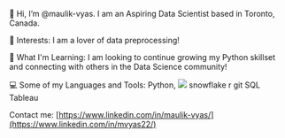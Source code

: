 <!-- ## Hi there 👋 -->

<!--
**maulik-vyas/maulik-vyas** is a ✨ _special_ ✨ repository because its `README.md` (this file) appears on your GitHub profile.

Here are some ideas to get you started:

- 🔭 I’m currently working on ...
- 🌱 I’m currently learning ...
- 👯 I’m looking to collaborate on ...
- 🤔 I’m looking for help with ...
- 💬 Ask me about ...
- 📫 How to reach me: ...
- 😄 Pronouns: ...
- ⚡ Fun fact: ...
-->

👋 Hi, I’m @maulik-vyas. I am an Aspiring Data Scientist based in Toronto, Canada.

👀 Interests: I am a lover of data preprocessing!

🌱 What I'm Learning: I am looking to continue growing my Python skillset and connecting with others in the Data Science community!

💻 Some of my Languages and Tools: Python, <img src="{[BadgeURLHere](https://img.shields.io/badge/TensorFlow-FF6F00?style=for-the-badge&logo=tensorflow&logoColor=white)}" /> snowflake r git SQL Tableau

 Contact me: [https://www.linkedin.com/in/maulik-vyas/](https://www.linkedin.com/in/mvyas22/)

